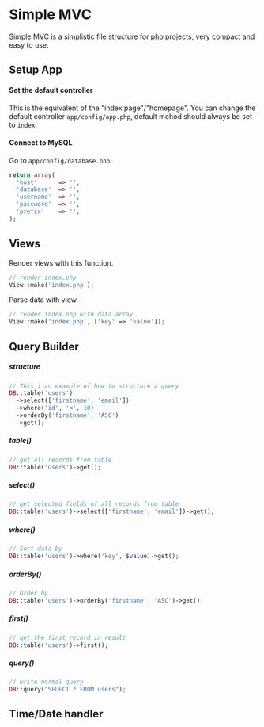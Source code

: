 # Simple MVC

Simple MVC is a simplistic file structure for php projects, very compact and easy to use.

## Setup App

#### Set the default controller
This is the equivalent of the "index page"/"homepage".
You can change the default controller `app/config/app.php`, default mehod should always be set to `index`.

#### Connect to MySQL
Go to `app/config/database.php`.
```php
return array(
  'host'      => '',
  'database'  => '',
  'username'  => '',
  'password'  => '',
  'prefix'    => '',
);
```

## Views

Render views with this function.
```php
// render index.php
View::make('index.php');
```

Parse data with view.
```php
// render index.php with data array
View::make('index.php', ['key' => 'value']);
```

## Query Builder

##### structure

```php
// This i an example of how to structure a query
DB::table('users')
  ->select(['firstname', 'email'])
  ->where('id', '<', 10)
  ->orderBy('firstname', 'ASC')
  ->get();
```

##### table()

```php
// get all records from table
DB::table('users')->get();
```

##### select()

```php
// get selected fields of all records from table
DB::table('users')->select(['firstname', 'email'])->get();
```

##### where()

```php
// Sort data by 
DB::table('users')->where('key', $value)->get();
```

##### orderBy()

```php
// Order by
DB::table('users')->orderBy('firstname', 'ASC')->get();
```

##### first()

```php
// get the first record in result
DB::table('users')->first();
```

##### query()

```php
// write normal query
DB::query("SELECT * FROM users");
```

## Time/Date handler
